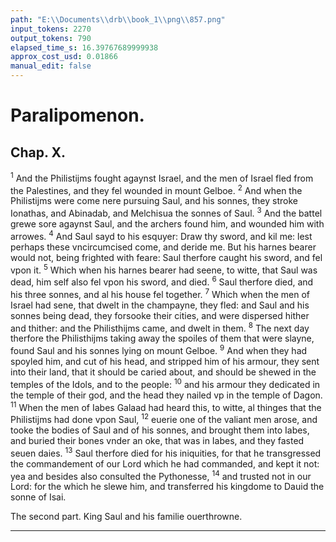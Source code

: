 ```yaml
---
path: "E:\\Documents\\drb\\book_1\\png\\857.png"
input_tokens: 2270
output_tokens: 790
elapsed_time_s: 16.39767689999938
approx_cost_usd: 0.01866
manual_edit: false
---
```

# Paralipomenon.

## Chap. X.

<sup>1</sup> And the Philistijms fought agaynst Israel, and the men of Israel fled from the Palestines, and they fel wounded in mount Gelboe. <sup>2</sup> And when the Philistijms were come nere pursuing Saul, and his sonnes, they stroke Ionathas, and Abinadab, and Melchisua the sonnes of Saul. <sup>3</sup> And the battel grewe sore agaynst Saul, and the archers found him, and wounded him with arrowes. <sup>4</sup> And Saul sayd to his esquyer: Draw thy sword, and kil me: lest perhaps these vncircumcised come, and deride me. But his harnes bearer would not, being frighted with feare: Saul therfore caught his sword, and fel vpon it. <sup>5</sup> Which when his harnes bearer had seene, to witte, that Saul was dead, him self also fel vpon his sword, and died. <sup>6</sup> Saul therfore died, and his three sonnes, and al his house fel together. <sup>7</sup> Which when the men of Israel had sene, that dwelt in the champayne, they fled: and Saul and his sonnes being dead, they forsooke their cities, and were dispersed hither and thither: and the Philisthijms came, and dwelt in them. <sup>8</sup> The next day therfore the Philisthijms taking away the spoiles of them that were slayne, found Saul and his sonnes lying on mount Gelboe. <sup>9</sup> And when they had spoyled him, and cut of his head, and stripped him of his armour, they sent into their land, that it should be caried about, and should be shewed in the temples of the Idols, and to the people: <sup>10</sup> and his armour they dedicated in the temple of their god, and the head they nailed vp in the temple of Dagon. <sup>11</sup> When the men of Iabes Galaad had heard this, to witte, al thinges that the Philistijms had done vpon Saul, <sup>12</sup> euerie one of the valiant men arose, and tooke the bodies of Saul and of his sonnes, and brought them into Iabes, and buried their bones vnder an oke, that was in Iabes, and they fasted seuen daies. <sup>13</sup> Saul therfore died for his iniquities, for that he transgressed the commandement of our Lord which he had commanded, and kept it not: yea and besides also consulted the Pythonesse, <sup>14</sup> and trusted not in our Lord: for the which he slewe him, and transferred his kingdome to Dauid the sonne of Isai.

<aside>The second part. King Saul and his familie ouerthrowne.</aside>

[^1]: He offered Sacrifice on an Altar without warrant 1. Reg. 13. And destroyed not the Amalecites, as he was commanded. 1. Reg. 15.

<hr>